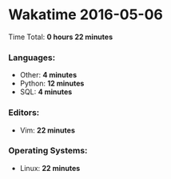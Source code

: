 # Wakatime 2016-05-06

Time Total: **0 hours 22 minutes**

### Languages:
- Other: **4 minutes** 
- Python: **12 minutes** 
- SQL: **4 minutes** 

### Editors:
- Vim: **22 minutes** 

### Operating Systems:
- Linux: **22 minutes** 

